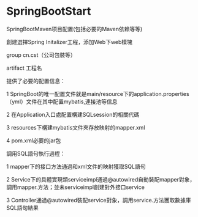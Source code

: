 # SpringBootStart
SpringBootMaven项目配置(包括必要的Maven依赖等等)

創建選擇Spring Initalizer工程，添加Web下web模塊

group cn.cst（公司包裝等）

artifact 工程名

提供了必要的配置信息：

1 SpringBoot的唯一配置文件就是main/resource下的application.properties（yml）文件在其中配置mybatis,連接池等信息

2 在Application入口處配置構建SQLsession的相關代碼

3 resources下構建mybatis文件夾存放映射的mapper.xml

4 pom.xml必要的jar包



調用SQL語句執行過程：

 1 mapper下的接口方法通過和xml文件的映射獲取SQL語句
 
 2 Service下的具體實現類serviceimpl通過@autowired自動裝配mapper對象，調用mapper.方法；並未serviceimpl創建對外接口service
 
 3 Controller通過@autowired裝配service對象，調用service.方法獲取數據庫SQL語句結果
 
